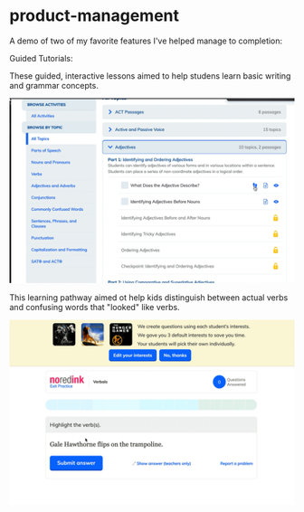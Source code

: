 # product-management
A demo of two of my favorite features I've helped manage to completion:


Guided Tutorials:

These guided, interactive lessons aimed to help studens learn basic writing and grammar concepts. 

![alt text](videos/Guided_Tutorials.gif)






This learning pathway aimed ot help kids distinguish between actual verbs and confusing words that "looked" like verbs.


![alt text](videos/Verbals_Pathway.gif)
